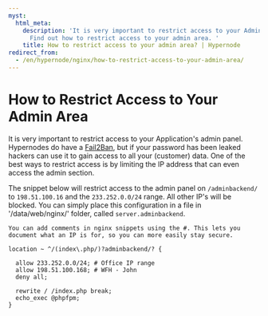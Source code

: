 ```yaml
---
myst:
  html_meta:
    description: 'It is very important to restrict access to your Admin panel.
      Find out how to restrict access to your admin area. '
    title: How to restrict access to your admin area? | Hypernode
redirect_from:
  - /en/hypernode/nginx/how-to-restrict-access-to-your-admin-area/
---
```


# How to Restrict Access to Your Admin Area

It is very important to restrict access to your Application's admin panel. Hypernodes do have a [Fail2Ban](../../best-practices/security/how-to-protect-magento-against-brute-force-attacks.md), but if your password has been leaked hackers can use it to gain access to all your (customer) data. One of the best ways to restrict access is by limiting the IP address that can even access the admin section.

The snippet below will restrict access to the admin panel on `/adminbackend/` to `198.51.100.16` and the `233.252.0.0/24` range. All other IP's will be blocked. You can simply place this configuration in a file in '/data/web/nginx/' folder, called `server.adminbackend`. 

```{tip}
You can add comments in nginx snippets using the #. This lets you document what an IP is for, so you can more easily stay secure.
```

```nginx
location ~ ^/(index\.php/)?adminbackend/? {

  allow 233.252.0.0/24; # Office IP range
  allow 198.51.100.168; # WFH - John
  deny all;

  rewrite / /index.php break;
  echo_exec @phpfpm;
}
```
